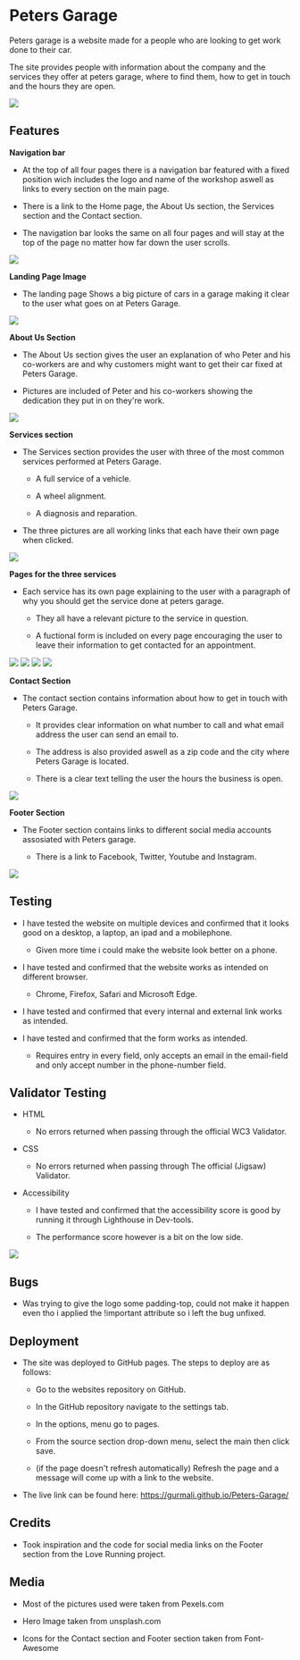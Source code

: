# Peters Garage 

Peters garage is a website made for a people who are looking to get work done to their car.

The site provides people with information about the company and the services they offer at peters garage, where to find them, how to get in touch and the hours they are open.

<img src="assets/images/peters-garage-mockup.png">

## Features

__Navigation bar__

- At the top of all four pages there is a navigation bar featured with a fixed position wich includes the logo and name of the workshop aswell as links to every section on the main page.

- There is a link to the Home page, the About Us section, the Services section and the Contact section.

- The navigation bar looks the same on all four pages and will stay at the top of the page no matter how far down the user scrolls.

<img src="assets/images/navigation.jpg">

__Landing Page Image__

- The landing page Shows a big picture of cars in a garage making it clear to the user what goes on at Peters Garage.

<img src="assets/images/header-img.jpg">

__About Us Section__

- The About Us section gives the user an explanation of who Peter and his co-workers are and why customers might want to get their car fixed at Peters Garage.

- Pictures are included of Peter and his co-workers showing the dedication they put in on they're work.

<img src="assets/images/about-us-section.jpg">

__Services section__

- The Services section provides the user with three of the most common services performed at Peters Garage.

  - A full service of a vehicle.

  - A wheel alignment.

  - A diagnosis and reparation.

- The three pictures are all working links that each have their own page when clicked.

<img src="assets/images/services-section.jpg">

__Pages for the three services__

- Each service has its own page explaining to the user with a paragraph of why you should get the service done at peters garage.

  - They all have a relevant picture to the service in question.

  - A fuctional form is included on every page encouraging the user to leave their information to get contacted for an appointment.

<img src="assets/images/full-service.jpg">

<img src="assets/images/wheel-alignment.jpg">

<img src="assets/images/diag-rep.jpg">

<img src="assets/images/form.jpg">

__Contact Section__

- The contact section contains information about how to get in touch with Peters Garage.

  - It provides clear information on what number to call and what email address the user can send an email to.

  - The address is also provided aswell as a zip code and the city where Peters Garage is located.

  - There is a clear text telling the user the hours the business is open.

<img src="assets/images/contact-section.jpg">

__Footer Section__

- The Footer section contains links to different social media accounts assosiated with Peters garage.

  - There is a link to Facebook, Twitter, Youtube and Instagram.

<img src="assets/images/footer-section.jpg">

 ## Testing

  - I have tested the website on multiple devices and confirmed that it looks good on a desktop, a laptop, an ipad and a mobilephone.

    - Given more time i could make the website look better on a phone.

  - I have tested and confirmed that the website works as intended on different browser.

    - Chrome, Firefox, Safari and Microsoft Edge. 

  - I have tested and confirmed that every internal and external link works as intended.

  - I have tested and confirmed that the form works as intended.

    - Requires entry in every field, only accepts an email in the email-field and only accept number in the phone-number field.

## Validator Testing 

- HTML 
  
   - No errors returned when passing through the official WC3 Validator.

- CSS

   - No errors returned when passing through The official (Jigsaw) Validator.

- Accessibility

  - I have tested and confirmed that the accessibility score is good by running it through Lighthouse in Dev-tools.

  - The performance score however is a bit on the low side.

<img src="assets/images/lighthouse.jpg">

## Bugs 

- Was trying to give the logo some padding-top, could not make it happen even tho i applied the !important attribute so i left the bug unfixed.

## Deployment 

- The site was deployed to GitHub pages. The steps to deploy are as follows:

  - Go to the websites repository on GitHub.

  - In the GitHub repository navigate to the settings tab.

  - In the options, menu go to pages.

  - From the source section drop-down menu, select the main then click save.

  - (if the page doesn't refresh automatically) Refresh the page and a message will come up with a link to the website.

- The live link can be found here: https://gurmali.github.io/Peters-Garage/

## Credits

- Took inspiration and the code for social media links on the Footer section from the Love Running project.

## Media

- Most of the pictures used were taken from Pexels.com

- Hero Image taken from unsplash.com 

- Icons for the Contact section and Footer section taken from Font-Awesome

